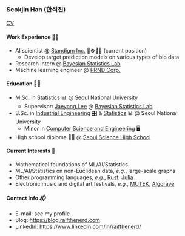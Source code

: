 ### Seokjin Han (한석진)

[CV](cv.pdf)

#### Work Experience 🧑‍💻

- AI scientist @ [Standigm Inc.](https://www.standigm.com/) 🤖⚙️💊🧬 (current position)
  - Develop target prediction models on various types of bio data
- Research intern @ [Bayesian Statistics Lab](https://snubayes.wordpress.com/)
- Machine learning engineer @ [PRND Corp.](https://prnd.co.kr/)

#### Education 🧑‍🎓

- M.Sc. in [Statistics](http://stat.snu.ac.kr/en/) 📊
  @ Seoul National University
  - Supervisor: [Jaeyong Lee](https://jylee749.wordpress.com/) @ [Bayesian Statistics Lab](https://snubayes.wordpress.com/)
- B.Sc. in [Industrial Engineering](http://ie.snu.ac.kr/en) 🎛 & [Statistics](http://stat.snu.ac.kr/en/) 📊
  @ Seoul National University
  - Minor in [Computer Science and Engineering](https://cse.snu.ac.kr/en) 🖥
- High school diploma 🧑‍🏫
  @ [Seoul Science High School](http://en.sshs.hs.kr/)

#### Current Interests 🤔

- Mathematical foundations of ML/AI/Statistics
- ML/AI/Statistics on non-Euclidean data, *e.g.*, large-scale graphs
- Other programming languages, *e.g.*, [Rust](https://www.rust-lang.org/), [Julia](https://julialang.org/)
- Electronic music and digital art festivals, *e.g.*, [MUTEK](https://mutek.org/), [Algorave](https://algorave.com/)

#### Contact Info 📬

- E-mail: see my profile
- Blog: https://blog.raifthenerd.com
- LinkedIn: https://www.linkedin.com/in/raifthenerd/
